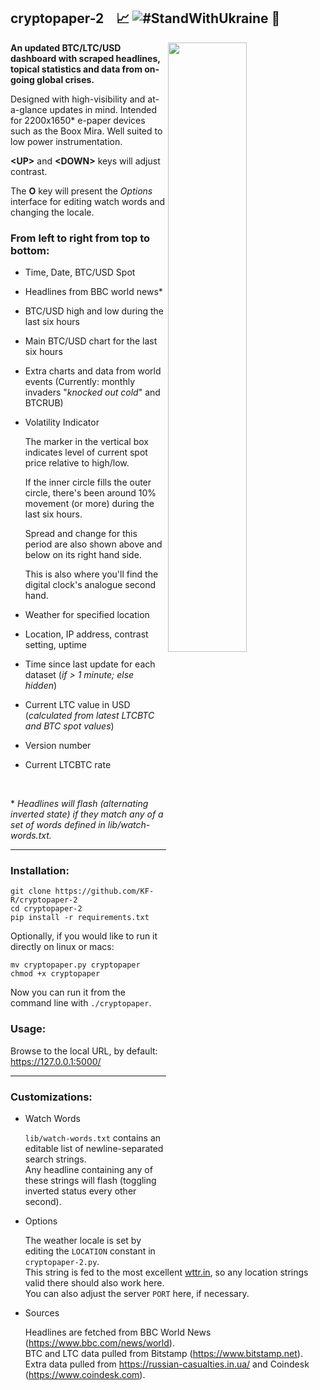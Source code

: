 ## cryptopaper-2  &nbsp;&nbsp;  :chart_with_upwards_trend: ![#StandWithUkraine](https://raw.githubusercontent.com/vshymanskyy/StandWithUkraine/main/badges/StandWithUkraineFlat.svg) :newspaper:
<img src="https://github.com/KF-R/cryptopaper-2/assets/6677966/a40c3ae7-8288-450b-a5f6-7d01a316a1cc.png" width="50%" height="50%" align="right" />

**An updated BTC/LTC/USD dashboard with scraped headlines, topical statistics and data from on-going global crises.**

Designed with high-visibility and at-a-glance updates in mind.  Intended for 2200x1650* e-paper devices such as the Boox Mira.  Well suited to low power instrumentation.

**&lt;UP&gt;** and **&lt;DOWN&gt;** keys will adjust contrast.

The **O** key will present the _Options_ interface for editing watch words and changing the locale.

### From left to right from top to bottom:
- Time, Date, BTC/USD Spot
- Headlines from BBC world news*
- BTC/USD high and low during the last six hours
- Main BTC/USD chart for the last six hours
- Extra charts and data from world events (Currently: monthly invaders "_knocked out cold_" and BTCRUB)
- Volatility Indicator

    The marker in the vertical box indicates level of current spot price relative to high/low.
    
    If the inner circle fills the outer circle, there's been around 10% movement (or more) during the last six hours.
    
    Spread and change for this period are also shown above and below on its right hand side.
 
    This is also where you'll find the digital clock's analogue second hand.
  
- Weather for specified location
- Location, IP address, contrast setting, uptime
- Time since last update for each dataset (_if > 1 minute; else hidden_)
- Current LTC value in USD (_calculated from latest LTCBTC and BTC spot values_)
- Version number
- Current LTCBTC rate

<br/>

\* _Headlines will flash (alternating inverted state) if they match any of a set of words defined in lib/watch-words.txt._

---

### Installation:

    git clone https://github.com/KF-R/cryptopaper-2
    cd cryptopaper-2
    pip install -r requirements.txt

Optionally, if you would like to run it directly on linux or macs:

    mv cryptopaper.py cryptopaper
    chmod +x cryptopaper

Now you can run it from the command line with ```./cryptopaper```.

### Usage:

Browse to the local URL, by default: https://127.0.0.1:5000/

---

### Customizations:

- Watch Words

    `lib/watch-words.txt` contains an editable list of newline-separated search strings.<br/>Any headline containing any of these strings will flash (toggling inverted status every other second).
    
- Options

    The weather locale is set by editing the `LOCATION` constant in `cryptopaper-2.py`. <br/>This string is fed to the most excellent [wttr.in](https://github.com/chubin/wttr.in), so any location strings valid there should also work here.<br/>You can also adjust the server `PORT` here, if necessary.

- Sources

    Headlines are fetched from BBC World News (https://www.bbc.com/news/world).<br/>BTC and LTC data pulled from Bitstamp (https://www.bitstamp.net).<br/>Extra data pulled from https://russian-casualties.in.ua/ and Coindesk (https://www.coindesk.com).
    

